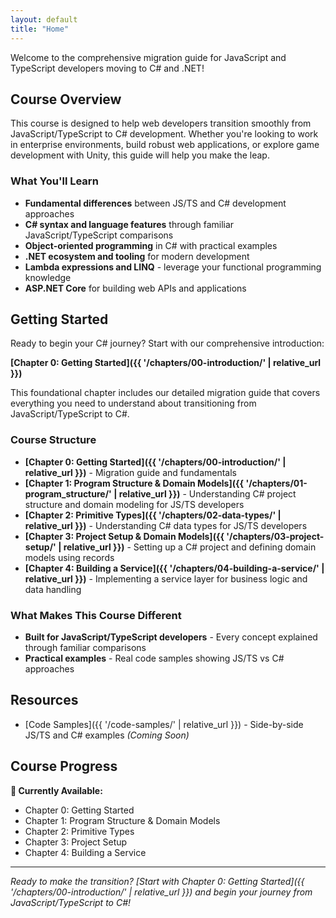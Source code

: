 ```yaml
---
layout: default
title: "Home"
---
```


Welcome to the comprehensive migration guide for JavaScript and TypeScript developers moving to C# and .NET!

## Course Overview

This course is designed to help web developers transition smoothly from JavaScript/TypeScript to C# development. Whether you're looking to work in enterprise environments, build robust web applications, or explore game development with Unity, this guide will help you make the leap.

### What You'll Learn

- **Fundamental differences** between JS/TS and C# development approaches
- **C# syntax and language features** through familiar JavaScript/TypeScript comparisons
- **Object-oriented programming** in C# with practical examples
- **.NET ecosystem and tooling** for modern development
- **Lambda expressions and LINQ** - leverage your functional programming knowledge
- **ASP.NET Core** for building web APIs and applications

## Getting Started

Ready to begin your C# journey? Start with our comprehensive introduction:

**[Chapter 0: Getting Started]({{ '/chapters/00-introduction/' | relative_url }})**

This foundational chapter includes our detailed migration guide that covers everything you need to understand about transitioning from JavaScript/TypeScript to C#.

### Course Structure

- **[Chapter 0: Getting Started]({{ '/chapters/00-introduction/' | relative_url }})** - Migration guide and fundamentals
- **[Chapter 1: Program Structure & Domain Models]({{ '/chapters/01-program_structure/' | relative_url }})** - Understanding C# project structure and domain modeling for JS/TS developers
- **[Chapter 2: Primitive Types]({{ '/chapters/02-data-types/' | relative_url }})** - Understanding C# data types for JS/TS developers
- **[Chapter 3: Project Setup & Domain Models]({{ '/chapters/03-project-setup/' | relative_url }})** - Setting up a C# project and defining domain models using records
- **[Chapter 4: Building a Service]({{ '/chapters/04-building-a-service/' | relative_url }})** - Implementing a service layer for business logic and data handling

### What Makes This Course Different

- **Built for JavaScript/TypeScript developers** - Every concept explained through familiar comparisons
- **Practical examples** - Real code samples showing JS/TS vs C# approaches

## Resources

- [Code Samples]({{ '/code-samples/' | relative_url }}) - Side-by-side JS/TS and C# examples _(Coming Soon)_

## Course Progress

**🚀 Currently Available:**

- Chapter 0: Getting Started
- Chapter 1: Program Structure & Domain Models
- Chapter 2: Primitive Types
- Chapter 3: Project Setup
- Chapter 4: Building a Service

---

_Ready to make the transition? [Start with Chapter 0: Getting Started]({{ '/chapters/00-introduction/' | relative_url }}) and begin your journey from JavaScript/TypeScript to C#!_
